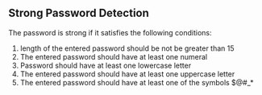 ## Strong Password Detection

The password is strong if it satisfies the following conditions:

1) length of the entered password should be not be greater than 15 
2) The entered password should have at least one numeral 
3) Password should have at least one lowercase letter
4) The entered password should have at least one uppercase letter  
5) The entered password should have at least one of the symbols $@#_* 
